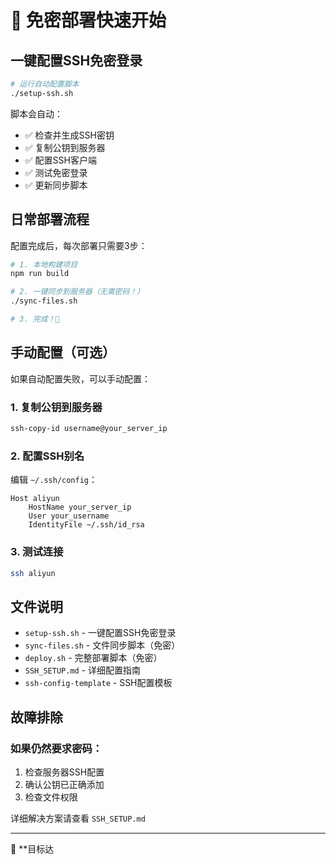 # 🚀 免密部署快速开始

## 一键配置SSH免密登录

```bash
# 运行自动配置脚本
./setup-ssh.sh
```

脚本会自动：
- ✅ 检查并生成SSH密钥
- ✅ 复制公钥到服务器
- ✅ 配置SSH客户端
- ✅ 测试免密登录
- ✅ 更新同步脚本

## 日常部署流程

配置完成后，每次部署只需要3步：

```bash
# 1. 本地构建项目
npm run build

# 2. 一键同步到服务器（无需密码！）
./sync-files.sh

# 3. 完成！🎉
```

## 手动配置（可选）

如果自动配置失败，可以手动配置：

### 1. 复制公钥到服务器
```bash
ssh-copy-id username@your_server_ip
```

### 2. 配置SSH别名
编辑 `~/.ssh/config`：
```
Host aliyun
    HostName your_server_ip
    User your_username
    IdentityFile ~/.ssh/id_rsa
```

### 3. 测试连接
```bash
ssh aliyun
```

## 文件说明

- `setup-ssh.sh` - 一键配置SSH免密登录
- `sync-files.sh` - 文件同步脚本（免密）
- `deploy.sh` - 完整部署脚本（免密）
- `SSH_SETUP.md` - 详细配置指南
- `ssh-config-template` - SSH配置模板

## 故障排除

### 如果仍然要求密码：
1. 检查服务器SSH配置
2. 确认公钥已正确添加
3. 检查文件权限

详细解决方案请查看 `SSH_SETUP.md`

---

🎯 **目标达